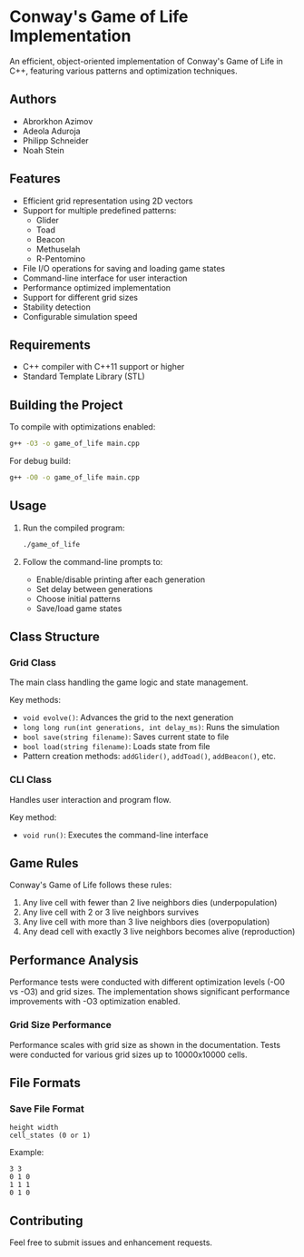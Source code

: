 # Conway's Game of Life Implementation

An efficient, object-oriented implementation of Conway's Game of Life in C++, featuring various patterns and optimization techniques.

## Authors
- Abrorkhon Azimov
- Adeola Aduroja
- Philipp Schneider
- Noah Stein

## Features

- Efficient grid representation using 2D vectors
- Support for multiple predefined patterns:
  - Glider
  - Toad
  - Beacon
  - Methuselah
  - R-Pentomino
- File I/O operations for saving and loading game states
- Command-line interface for user interaction
- Performance optimized implementation
- Support for different grid sizes
- Stability detection
- Configurable simulation speed

## Requirements

- C++ compiler with C++11 support or higher
- Standard Template Library (STL)

## Building the Project

To compile with optimizations enabled:

```bash
g++ -O3 -o game_of_life main.cpp
```

For debug build:

```bash
g++ -O0 -o game_of_life main.cpp
```

## Usage

1. Run the compiled program:
   ```bash
   ./game_of_life
   ```

2. Follow the command-line prompts to:
   - Enable/disable printing after each generation
   - Set delay between generations
   - Choose initial patterns
   - Save/load game states

## Class Structure

### Grid Class
The main class handling the game logic and state management.

Key methods:
- `void evolve()`: Advances the grid to the next generation
- `long long run(int generations, int delay_ms)`: Runs the simulation
- `bool save(string filename)`: Saves current state to file
- `bool load(string filename)`: Loads state from file
- Pattern creation methods: `addGlider()`, `addToad()`, `addBeacon()`, etc.

### CLI Class
Handles user interaction and program flow.

Key method:
- `void run()`: Executes the command-line interface

## Game Rules

Conway's Game of Life follows these rules:
1. Any live cell with fewer than 2 live neighbors dies (underpopulation)
2. Any live cell with 2 or 3 live neighbors survives
3. Any live cell with more than 3 live neighbors dies (overpopulation)
4. Any dead cell with exactly 3 live neighbors becomes alive (reproduction)

## Performance Analysis

Performance tests were conducted with different optimization levels (-O0 vs -O3) and grid sizes. The implementation shows significant performance improvements with -O3 optimization enabled.

### Grid Size Performance
Performance scales with grid size as shown in the documentation. Tests were conducted for various grid sizes up to 10000x10000 cells.

## File Formats

### Save File Format
```
height width
cell_states (0 or 1)
```

Example:
```
3 3
0 1 0
1 1 1
0 1 0
```

## Contributing

Feel free to submit issues and enhancement requests.

